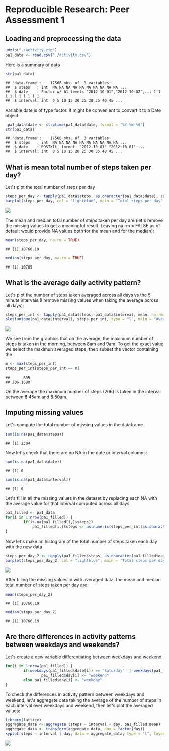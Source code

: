 # Reproducible Research: Peer Assessment 1


## Loading and preprocessing the data

```r
unzip("./activity.zip")
pa1_data <- read.csv("./activity.csv")
```

Here is a summary of data

```r
str(pa1_data)
```

```
## 'data.frame':	17568 obs. of  3 variables:
##  $ steps   : int  NA NA NA NA NA NA NA NA NA NA ...
##  $ date    : Factor w/ 61 levels "2012-10-01","2012-10-02",..: 1 1 1 1 1 1 1 1 1 1 ...
##  $ interval: int  0 5 10 15 20 25 30 35 40 45 ...
```

Variable date is of type factor. It might be convenient to convert it to a Date object:

```r
 pa1_data$date <- strptime(pa1_data$date, format = "%Y-%m-%d")
str(pa1_data)
```

```
## 'data.frame':	17568 obs. of  3 variables:
##  $ steps   : int  NA NA NA NA NA NA NA NA NA NA ...
##  $ date    : POSIXlt, format: "2012-10-01" "2012-10-01" ...
##  $ interval: int  0 5 10 15 20 25 30 35 40 45 ...
```


## What is mean total number of steps taken per day?

Let's plot the total number of steps per day

```r
steps_per_day <- tapply(pa1_data$steps, as.character(pa1_data$date), sum)
barplot(steps_per_day, col = "lightblue", main = "Total steps per day", xlab = "Day", ylab = "Steps")
```

![](PA1_template_files/figure-html/unnamed-chunk-4-1.png) 

The mean and median total number of steps taken per day are (let's remove the missing values to get a meaningful result. Leaving na.rm = FALSE as of default would provide NA values both for the mean and for the median):

```r
mean(steps_per_day, na.rm = TRUE)
```

```
## [1] 10766.19
```

```r
median(steps_per_day, na.rm = TRUE)
```

```
## [1] 10765
```

## What is the average daily activity pattern?

Let's plot the number of steps taken averaged across all days vs the 5 minute intervals  (I remove missing values when taking the average across all days):

```r
steps_per_int <- tapply(pa1_data$steps, pa1_data$interval, mean, na.rm=TRUE)
plot(unique(pa1_data$interval), steps_per_int, type = "l", main = "Average Steps (over all days) vs. Interval", xlab = "Interval", ylab = "Average Number of Steps")
```

![](PA1_template_files/figure-html/unnamed-chunk-6-1.png) 

We see from the graphics that on the average, the maximum number of steps is taken in the morning, between 8am and 9am. To get the exact value we select the maximun averaged steps, then subset the vector containing the  

```r
m <- max(steps_per_int)
steps_per_int[steps_per_int == m]
```

```
##      835 
## 206.1698
```

On the average the maximum number of steps (206) is taken in the interval between 8:45am and 8:50am.


## Imputing missing values

Let's compute the total number of missing values in the dataframe

```r
sum(is.na(pa1_data$steps))
```

```
## [1] 2304
```
Now let's check that there are no NA in the date or interval columns:

```r
sum(is.na(pa1_data$date))
```

```
## [1] 0
```

```r
sum(is.na(pa1_data$interval))
```

```
## [1] 0
```

Let's fill in all the missing values in the dataset by replacing each NA with the average value for that interval computed across all days:

```r
pa1_filled <- pa1_data
for(i in 1:nrow(pa1_filled)) {
        if(is.na(pa1_filled[i,]$steps))
            pa1_filled[i,]$steps <- as.numeric(steps_per_int[as.character(pa1_data[i,]$interval)])    
}
```

Now let's make an histogram of the total number of steps taken each day with the new data

```r
steps_per_day_2 <- tapply(pa1_filled$steps, as.character(pa1_filled$date), sum)
barplot(steps_per_day_2, col = "lightblue", main = "Total steps per day (missing values filled with averaged data)", xlab = "Day", ylab = "Steps")
```

![](PA1_template_files/figure-html/unnamed-chunk-11-1.png) 

After filling the missing values in with averaged data, the mean and median total number of steps taken per day are:

```r
mean(steps_per_day_2)
```

```
## [1] 10766.19
```

```r
median(steps_per_day_2)
```

```
## [1] 10766.19
```


## Are there differences in activity patterns between weekdays and weekends?

Let's create a new variable differentiating between weekdays and weekend

```r
for(i in 1:nrow(pa1_filled)) {
        if(weekdays(pa1_filled$date[i]) == "Saturday" || weekdays(pa1_filled$date[i]) == "Sunday" ) 
                pa1_filled$day[i] <- "weekend"
        else pa1_filled$day[i] <- "weekday"        
}
```

To check the differences in activity pattern between weekdays and weekend, let's aggregate data taking the average of the number of steps in each interval over weekdays and weekend, then let's plot the averaged values:

```r
library(lattice)
aggregate_data <- aggregate (steps ~ interval + day, pa1_filled,mean)
aggregate_data <- transform(aggregate_data, day = factor(day))
xyplot(steps ~ interval | day, data = aggregate_data, type = "l", layout = c(1,2))
```

![](PA1_template_files/figure-html/unnamed-chunk-14-1.png) 

